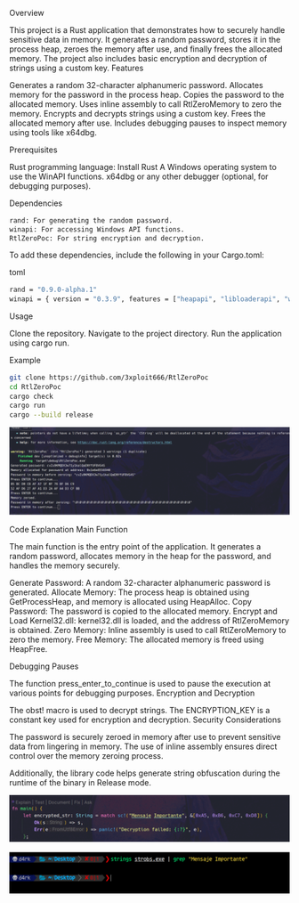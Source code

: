 Overview

This project is a Rust application that demonstrates how to securely handle sensitive data in memory. It generates a random password, stores it in the process heap, zeroes the memory after use, and finally frees the allocated memory. The project also includes basic encryption and decryption of strings using a custom key.
Features

Generates a random 32-character alphanumeric password.
Allocates memory for the password in the process heap.
Copies the password to the allocated memory.
Uses inline assembly to call RtlZeroMemory to zero the memory.
Encrypts and decrypts strings using a custom key.
Frees the allocated memory after use.
Includes debugging pauses to inspect memory using tools like x64dbg.

Prerequisites

Rust programming language: Install Rust
A Windows operating system to use the WinAPI functions.
x64dbg or any other debugger (optional, for debugging purposes).

Dependencies

    rand: For generating the random password.
    winapi: For accessing Windows API functions.
    RtlZeroPoc: For string encryption and decryption.

To add these dependencies, include the following in your Cargo.toml:

toml
```bash
rand = "0.9.0-alpha.1"
winapi = { version = "0.3.9", features = ["heapapi", "libloaderapi", "winnt"] }
```

Usage

Clone the repository.
Navigate to the project directory.
Run the application using cargo run.

Example


```bash
git clone https://github.com/3xploit666/RtlZeroPoc
cd RtlZeroPoc
cargo check
cargo run
cargo --build release
```

<p align="center">
  <img src="/assets/test1.png">
</p>

Code Explanation
Main Function

The main function is the entry point of the application. It generates a random password, allocates memory in the heap for the password, and handles the memory securely.

Generate Password: A random 32-character alphanumeric password is generated.
Allocate Memory: The process heap is obtained using GetProcessHeap, and memory is allocated using HeapAlloc.
Copy Password: The password is copied to the allocated memory.
Encrypt and Load Kernel32.dll: kernel32.dll is loaded, and the address of RtlZeroMemory is obtained.
Zero Memory: Inline assembly is used to call RtlZeroMemory to zero the memory.
Free Memory: The allocated memory is freed using HeapFree.

Debugging Pauses

The function press_enter_to_continue is used to pause the execution at various points for debugging purposes.
Encryption and Decryption

The obst! macro is used to decrypt strings. The ENCRYPTION_KEY is a constant key used for encryption and decryption.
Security Considerations

The password is securely zeroed in memory after use to prevent sensitive data from lingering in memory.
The use of inline assembly ensures direct control over the memory zeroing process.


Additionally, the library code helps generate string obfuscation during the runtime of the binary in Release mode.


<p align="center">
  <img src="/assets/test2.png">
</p>

<p align="center">
  <img src="/assets/img.png">
</p>
